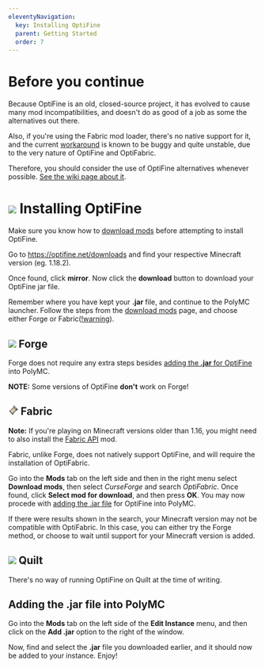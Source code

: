 ```yaml
---
eleventyNavigation:
  key: Installing OptiFine
  parent: Getting Started
  order: 7
---
```

# Before you continue

Because OptiFine is an old, closed-source project, it has evolved to cause many mod incompatibilities, and doesn't do as good of a job as some the alternatives out there. 

Also, if you're using the Fabric mod loader, there's no native support for it, and the current [workaround](#fabric) is known to be buggy and quite unstable, due to the very nature of OptiFine and OptiFabric. 

Therefore, you should consider the use of OptiFine alternatives whenever possible. [See the wiki page about it](../install-of-alternatives).

# <img src="https://www.optifine.net/favicon.ico" height="20" /> Installing OptiFine
Make sure you know how to [download mods](../download-mods) before attempting to install OptiFine.

Go to https://optifine.net/downloads and find your respective Minecraft version (eg. 1.18.2).

Once found, click **mirror**. Now click the **download** button to download your OptiFine jar file.

Remember where you have kept your **.jar** file, and continue to the PolyMC launcher. Follow the steps from the [download mods](../download-mods) page, and choose either Forge or Fabric([!warning](#fabric)).

## <img src="https://avatars0.githubusercontent.com/u/1390178?s=400&v=4" height="20"> Forge 
Forge does not require any extra steps besides [adding the **.jar** for OptiFine](#adding-.jar-file) into PolyMC. 

**NOTE:** Some versions of OptiFine **don't** work on Forge!

## <img src="https://raw.githubusercontent.com/FabricMC/community/main/media/unascribed/png/fabric.png" height="20"> Fabric
**Note:** If you're playing on Minecraft versions older than 1.16, you might need to also install the [Fabric API](../download-mods/#fabric) mod.

Fabric, unlike Forge, does not natively support OptiFine, and will require the installation of OptiFabric. 

Go into the **Mods** tab on the left side and then in the right menu select **Download mods**, then select *CurseForge* and search *OptiFabric*. Once found, click **Select mod for download**, and then press **OK**. You may now procede with [adding the .jar file](#adding-.jar-file) for OptiFine into PolyMC. 

If there were results shown in the search, your Minecraft version may not be compatible with OptiFabric. In this case, you can either try the Forge method, or choose to wait until support for your Minecraft version is added.

## <img src="https://raw.githubusercontent.com/QuiltMC/art/master/brand/svg/quilt_logo_dark.svg" height="20"> Quilt

There's no way of running OptiFine on Quilt at the time of writing.

## Adding the .jar file into PolyMC
Go into the **Mods** tab on the left side of the **Edit Instance** menu, and then click on the **Add .jar** option to the right of the window. 

Now, find and select the **.jar** file you downloaded earlier, and it should now be added to your instance. Enjoy!

